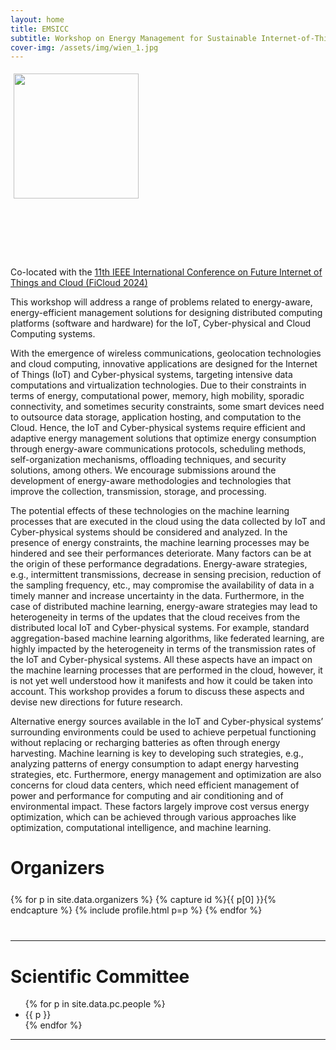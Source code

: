 ```yaml
---
layout: home
title: EMSICC
subtitle: Workshop on Energy Management for Sustainable Internet-of-Things and Cloud Computing (Vienna, Austria [Hybrid] 19-21 August 2024)
cover-img: /assets/img/wien_1.jpg
---
```


<div
  style="width:300px;height: 300px"
>
  <img
    src="{{ site.baseurl }}/assets/img/logo_emsicc2024_fond_fonce.png"
    style="width: 200px;margin:5px"
  />
</div>

Co-located with the [11th IEEE International Conference on Future Internet of Things and Cloud (FiCloud 2024)](https://ficloud.org/2024/)

This workshop will address a range of problems related to energy-aware, energy-efficient management
solutions for designing distributed computing platforms (software and hardware) for the IoT, Cyber-physical
and Cloud Computing systems.

With the emergence of wireless communications, geolocation technologies and cloud computing, innovative applications are designed for the Internet of Things (IoT) and Cyber-physical systems, targeting intensive data computations and virtualization technologies. Due to their constraints in terms of energy, computational power, memory, high mobility, sporadic connectivity, and sometimes security constraints, some smart devices need to outsource data storage, application hosting, and computation to the Cloud. Hence, the IoT and Cyber-physical systems require efficient and adaptive energy management solutions that optimize energy consumption through energy-aware communications protocols, scheduling methods, self-organization mechanisms, offloading techniques, and security solutions, among others. We encourage submissions around the development of energy-aware methodologies and technologies that improve the collection, transmission, storage, and processing.

The potential effects of these technologies on the machine learning processes that are executed in the cloud using the data collected by IoT and Cyber-physical systems should be considered and analyzed. In the presence of energy constraints, the machine learning processes may be hindered and see their performances deteriorate. Many factors can be at the origin of these performance degradations. Energy-aware strategies, e.g., intermittent transmissions, decrease in sensing precision, reduction of the sampling frequency, etc., may compromise the availability of data in a timely manner and increase uncertainty in the data. Furthermore, in the case of distributed machine learning, energy-aware strategies may lead to heterogeneity in terms of the updates that the cloud receives from the distributed local IoT and Cyber-physical systems. For example, standard aggregation-based machine learning algorithms, like federated learning, are highly impacted by the heterogeneity in terms of the transmission rates of the IoT and Cyber-physical systems. All these aspects have an impact on the machine learning processes that are performed in the cloud, however, it is not yet well understood how it manifests and how it could be taken into account. This workshop provides a forum to discuss these aspects and devise new directions for future research.

Alternative energy sources available in the IoT and Cyber-physical systems’ surrounding environments could be used to achieve perpetual functioning without replacing or recharging batteries as often through energy harvesting. Machine learning is key to developing such strategies, e.g., analyzing patterns of energy consumption to adapt energy harvesting strategies, etc. Furthermore, energy management and optimization are also concerns for cloud data centers, which need efficient management of power and performance for computing and air conditioning and of environmental impact. These factors largely improve cost versus energy optimization, which can be achieved through various approaches like optimization, computational intelligence, and machine learning.




# Organizers

<div class="container" style="margin-top: 25px;margin-bottom: 40px;">
  <div class="row">
    {% for p in site.data.organizers %}
    {% capture id %}{{ p[0] }}{% endcapture %}
    {% include profile.html p=p %}
    {% endfor %}
  </div>
</div>
<hr>

# Scientific Committee

<div class="container">
  <ul class="list-group list-group-flush">
    {% for p in site.data.pc.people %}
      <li class="list-group-item col-xs-12 col-sm-12 col-md-12">{{ p }}</li>
    {% endfor %}
  </ul>
</div>
<hr>

